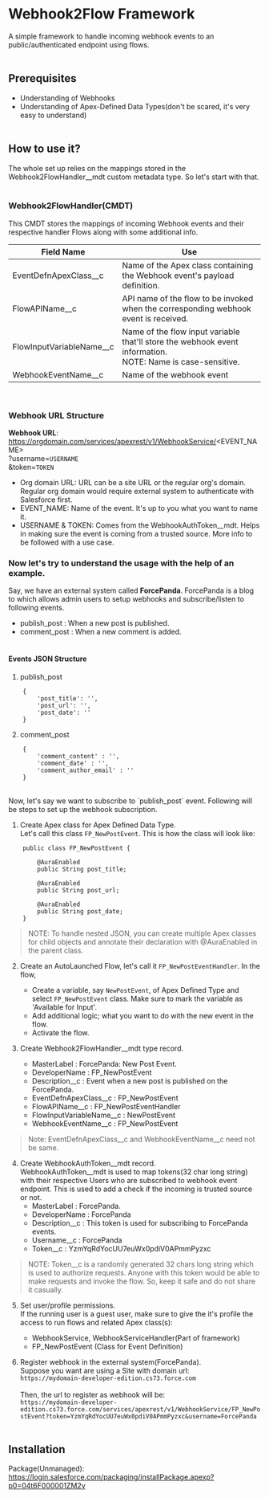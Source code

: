 # Webhook2Flow Framework

A simple framework to handle incoming webhook events to an public/authenticated endpoint using flows.
<br/><br/>
## Prerequisites
- Understanding of Webhooks
- Understanding of Apex-Defined Data Types(don't be scared, it's very easy to understand)
<br/><br/>
## How to use it?
The whole set up relies on the mappings stored in the Webhook2FlowHandler__mdt custom metadata type. So let's start with that.
<br/><br/>
### Webhook2FlowHandler(CMDT)
This CMDT stores the mappings of incoming Webhook events and their respective handler Flows along with some additional info.

|Field Name |Use 	    
|-|-|
| EventDefnApexClass__c | Name of the Apex class containing the Webhook event's payload definition. |
| FlowAPIName__c | API name of the flow to be invoked when the corresponding webhook event is received. |
| FlowInputVariableName__c | Name of the flow input variable that'll store the webhook event information. <br/> NOTE: Name is case-sensitive. |
| WebhookEventName__c | Name of the webhook event |
<br/>

### Webhook URL Structure

**Webhook URL**: https://orgdomain.com/services/apexrest/v1/WebhookService/<EVENT_NAME>\
?username=`USERNAME`\
&token=`TOKEN`

- Org domain URL: URL can be a site URL or the regular org's domain. Regular org domain would require external system to authenticate with Salesforce first.
- EVENT_NAME: Name of the event. It's up to you what you want to name it.
- USERNAME & TOKEN: Comes from the WebhookAuthToken__mdt. Helps in making sure the event is coming from a trusted source. More info to be followed with a use case.

### Now let's try to understand the usage with the help of an example.

Say, we have an external system called **ForcePanda**. ForcePanda is a blog to which allows admin users to setup webhooks and subscribe/listen to following events.

- publish_post : When a new post is published.
- comment_post : When a new comment is added.
<br/><br/>    
#### Events JSON Structure

1. publish_post
```
    {
        'post_title': '',
        'post_url': '',
        'post_date': ''
    }
```

2. comment_post
```
    {
        'comment_content' : '',
        'comment_date' : '',
        'comment_author_email' : ''
    }
```
<br/>
Now, let's say we want to subscribe to `publish_post` event. Following will be steps to set up the webhook subscription. 

1. Create Apex class for Apex Defined Data Type.\
Let's call this class `FP_NewPostEvent`. This is how the class will look like:
```
    public class FP_NewPostEvent {

        @AuraEnabled
        public String post_title;

        @AuraEnabled
        public String post_url;

        @AuraEnabled
        public String post_date;
    }
```
> NOTE: To handle nested JSON, you can create multiple Apex classes for child objects and annotate their declaration with @AuraEnabled in the parent class.

2. Create an AutoLaunched Flow, let's call it `FP_NewPostEventHandler`. In the flow,
    - Create a variable, say `NewPostEvent`, of Apex Defined Type and select `FP_NewPostEvent` class.
    Make sure to mark the variable as 'Available for Input'.
    - Add additional logic; what you want to do with the new event in the flow.
    - Activate the flow.

3. Create Webhook2FlowHandler__mdt type record.
    - MasterLabel : ForcePanda: New Post Event.
    - DeveloperName : FP_NewPostEvent
    - Description__c : Event when a new post is published on the ForcePanda. 
    - EventDefnApexClass__c : FP_NewPostEvent
    - FlowAPIName__c : FP_NewPostEventHandler
    - FlowInputVariableName__c : NewPostEvent
    - WebhookEventName__c : FP_NewPostEvent
> Note: EventDefnApexClass__c and WebhookEventName__c need not be same.

4. Create WebhookAuthToken__mdt record.\
WebhookAuthToken__mdt is used to map tokens(32 char long string) with their respective Users who are subscribed to webhook event endpoint.
This is used to add a check if the incoming is trusted source or not.
    - MasterLabel : ForcePanda.
    - DeveloperName : ForcePanda
    - Description__c : This token is used for subscribing to ForcePanda events.
    - Username__c : ForcePanda
    - Token__c : YzmYqRdYocUU7euWx0pdiV0APmmPyzxc
> NOTE: Token__c is a randomly generated 32 chars long string which is used to authorize requests. Anyone with this token would be able to make requests and invoke the flow. So, keep it safe and do not share it casually. 

5. Set user/profile permissions.\
If the running user is a guest user, make sure to give the it's profile the access to run flows and related Apex class(s): 
    - WebhookService, WebhookServiceHandler(Part of framework)
    - FP_NewPostEvent (Class for Event Definition)

5. Register webhook in the external system(ForcePanda).\
Suppose you want are using a Site with domain url:\
`https://mydomain-developer-edition.cs73.force.com`
<br/><br/>
Then, the url to register as webhook will be:\
`https://mydomain-developer-edition.cs73.force.com/services/apexrest/v1/WebhookService/FP_NewPostEvent?token=YzmYqRdYocUU7euWx0pdiV0APmmPyzxc&username=ForcePanda`
<br/><br/>
## Installation

Package(Unmanaged): https://login.salesforce.com/packaging/installPackage.apexp?p0=04t6F000001ZM2y